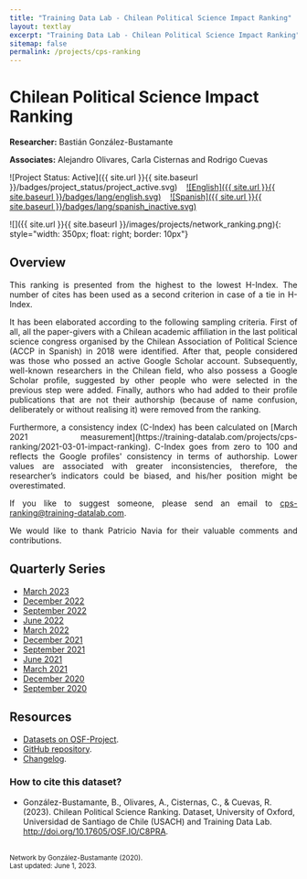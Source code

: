 ```yaml
---
title: "Training Data Lab - Chilean Political Science Impact Ranking"
layout: textlay
excerpt: "Training Data Lab - Chilean Political Science Impact Ranking"
sitemap: false
permalink: /projects/cps-ranking
---
```


# Chilean Political Science Impact Ranking

**Researcher:** Bastián González-Bustamante

**Associates:** Alejandro Olivares, Carla Cisternas and Rodrigo Cuevas

![Project Status: Active]({{ site.url }}{{ site.baseurl }}/badges/project_status/project_active.svg) &nbsp;&nbsp; [![English]({{ site.url }}{{ site.baseurl }}/badges/lang/english.svg)](https://training-datalab.com/projects/cps-ranking) &nbsp;&nbsp; [![Spanish]({{ site.url }}{{ site.baseurl }}/badges/lang/spanish_inactive.svg)](https://training-datalab.com/projects/cps-ranking-spanish)

![]({{ site.url }}{{ site.baseurl }}/images/projects/network_ranking.png){: style="width: 350px; float: right; border: 10px"}

## Overview

<p align="justify">This ranking is presented from the highest to the lowest H-Index. The number of cites has been used as a second criterion in case of a tie in H-Index.</p>

<p align="justify">It has been elaborated according to the following sampling criteria. First of all, all the paper-givers with a Chilean academic affiliation in the last political science congress organised by the Chilean Association of Political Science (ACCP in Spanish) in 2018 were identified. After that, people considered was those who possed an active Google Scholar account. Subsequently, well-known researchers in the Chilean field, who also possess a Google Scholar profile, suggested by other people who were selected in the previous step were added. Finally, authors who had added to their profile publications that are not their authorship (because of name confusion, deliberately or without realising it) were removed from the ranking.</p>

<p align="justify">Furthermore, a consistency index (C-Index) has been calculated on [March 2021 measurement](https://training-datalab.com/projects/cps-ranking/2021-03-01-impact-ranking). C-Index goes from zero to 100 and reflects the Google profiles' consistency in terms of authorship. Lower values are associated with greater inconsistencies, therefore, the researcher’s indicators could be biased, and his/her position might be overestimated.</p>

<p align="justify">If you like to suggest someone, please send an email to <a href="mailto:cps-ranking@training-datalab.com">cps-ranking@training-datalab.com</a>.</p>

<p align="justify">We would like to thank Patricio Navia for their valuable comments and contributions.</p>

## Quarterly Series

- [March 2023](https://training-datalab.com/projects/cps-ranking/2023-03-03-impact-ranking)
- [December 2022](https://training-datalab.com/projects/cps-ranking/2022-12-05-impact-ranking)
- [September 2022](https://training-datalab.com/projects/cps-ranking/2022-09-01-impact-ranking)
- [June 2022](https://training-datalab.com/projects/cps-ranking/2022-06-02-impact-ranking)
- [March 2022](https://training-datalab.com/projects/cps-ranking/2022-03-01-impact-ranking)
- [December 2021](https://training-datalab.com/projects/cps-ranking/2021-12-02-impact-ranking)
- [September 2021](https://training-datalab.com/projects/cps-ranking/2021-09-01-impact-ranking)
- [June 2021](https://training-datalab.com/projects/cps-ranking/2021-06-01-impact-ranking)
- [March 2021](https://training-datalab.com/projects/cps-ranking/2021-03-01-impact-ranking)
- [December 2020](https://training-datalab.com/projects/cps-ranking/2020-12-01-impact-ranking)
- [September 2020](https://training-datalab.com/projects/cps-ranking/2020-09-05-impact-ranking)

## Resources

- <a href="http://doi.org/10.17605/OSF.IO/C8PRA" target="_blank">Datasets on OSF-Project</a>.
- <a href="https://github.com/bgonzalezbustamante/CPS-Ranking" target="_blank">GitHub repository</a>.
- <a href="https://github.com/bgonzalezbustamante/CPS-Ranking/blob/master/CHANGELOG.md" target="_blank">Changelog</a>.

### How to cite this dataset?

- González-Bustamante, B., Olivares, A., Cisternas, C., & Cuevas, R. (2023). Chilean Political Science Ranking. Dataset, University of Oxford, Universidad de Santiago de Chile (USACH) and Training Data Lab. <a href="http://doi.org/10.17605/OSF.IO/C8PRA" target="_blank">http://doi.org/10.17605/OSF.IO/C8PRA</a>.

<br />
<small>Network by González-Bustamante (2020).</small><br />
<small>Last updated: June 1, 2023.</small>
